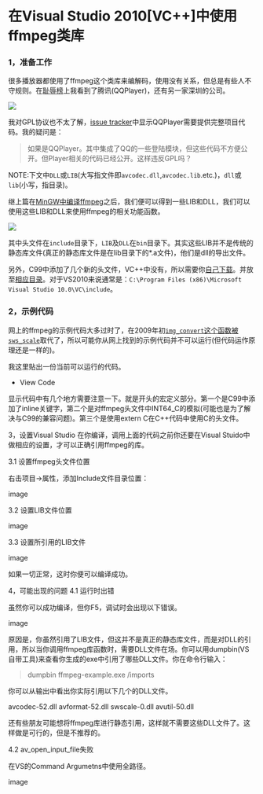 在Visual Studio 2010[VC++]中使用ffmpeg类库
============

### 1，准备工作

很多播放器都使用了ffmpeg这个类库来编解码，使用没有关系，但总是有些人不守规则。在[耻辱榜](http://ffmpeg.org/shame.html)上我看到了腾讯(QQPlayer)，还有另一家深圳的公司。

![](http://images.cnblogs.com/cnblogs_com/Jerry-Chou/201103/201103311106299105.png)

我对GPL协议也不太了解，[issue tracker](https://roundup.libav.org/issue1519)中显示QQPlayer需要提供完整项目代码。我的疑问是：

> 如果是QQPlayer。其中集成了QQ的一些登陆模块，但这些代码不方便公开。但Player相关的代码已经公开。这样违反GPL吗？

NOTE:下文中`DLL`或`LIB`(大写指文件即`avcodec.dll`,`avcodec.lib`.etc.)，`dll`或`lib`(小写，指目录)。

继上篇在[MinGW中编译ffmpeg](http://www.cnblogs.com/Jerry-Chou/archive/2011/03/29/1998564.html)之后，我们便可以得到一些LIB和DLL，我们可以使用这些LIB和DLL来使用ffmpeg的相关功能函数。

![](http://images.cnblogs.com/cnblogs_com/Jerry-Chou/201103/201103311115087881.png)

其中头文件在`include`目录下，`LIB`及`DLL`在`bin`目录下。其实这些LIB并不是传统的静态库文件(真正的静态库文件是在lib目录下的*.a文件)，他们是dll的导出文件。

另外，C99中添加了几个新的头文件，VC++中没有，所以需要你[自己下载](http://msinttypes.googlecode.com/files/msinttypes-r26.zip)。并放至[相应目录](http://libav.org/general.html#SEC23)。对于VS2010来说通常是：`C:\Program Files (x86)\Microsoft Visual Studio 10.0\VC\include`。

### 2，示例代码

网上的ffmpeg的示例代码大多过时了，在2009年初[`img_convert`这个函数被`sws_scale`](http://dranger.com/ffmpeg/)取代了，所以可能你从网上找到的示例代码并不可以运行(但代码运作原理还是一样的)。

我这里贴出一份当前可以运行的代码。

+ View Code
 

显示代码中有几个地方需要注意一下。就是开头的宏定义部分。第一个是C99中添加了inline关键字，第二个是对ffmpeg头文件中INT64_C的模拟(可能也是为了解决与C99的兼容问题)。第三个是使用extern C在C++代码中使用C的头文件。

 

3，设置Visual Studio
在你编译，调用上面的代码之前你还要在Visual Stuido中做相应的设置，才可以正确引用ffmpeg的库。

3.1 设置ffmpeg头文件位置

右击项目->属性，添加Include文件目录位置：

image

 

3.2 设置LIB文件位置

image

 

3.3 设置所引用的LIB文件

image

 

如果一切正常，这时你便可以编译成功。

 

4，可能出现的问题
4.1 运行时出错

虽然你可以成功编译，但你F5，调试时会出现以下错误。

image

原因是，你虽然引用了LIB文件，但这并不是真正的静态库文件，而是对DLL的引用，所以当你调用ffmpeg库函数时，需要DLL文件在场。你可以用dumpbin(VS自带工具)来查看你生成的exe中引用了哪些DLL文件。你在命令行输入：

>dumpbin ffmpeg-example.exe /imports

你可以从输出中看出你实际引用以下几个的DLL文件。

avcodec-52.dll 
avformat-52.dll 
swscale-0.dll 
avutil-50.dll 

 

还有些朋友可能想将ffmpeg库进行静态引用，这样就不需要这些DLL文件了。这样做是可行的，但是不推荐的。

 

4.2 av_open_input_file失败

在VS的Command Argumetns中使用全路径。

image

